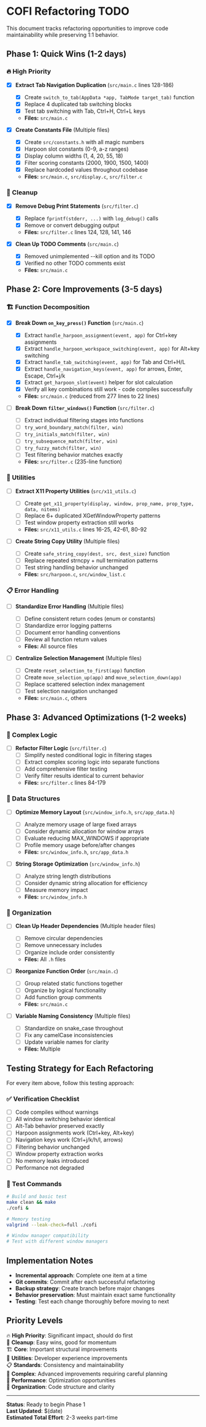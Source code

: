 # COFI Refactoring TODO

This document tracks refactoring opportunities to improve code maintainability while preserving 1:1 behavior.

## Phase 1: Quick Wins (1-2 days)

### 🔥 High Priority

- [x] **Extract Tab Navigation Duplication** (`src/main.c` lines 128-186)
  - [x] Create `switch_to_tab(AppData *app, TabMode target_tab)` function
  - [x] Replace 4 duplicated tab switching blocks
  - [x] Test tab switching with Tab, Ctrl+H, Ctrl+L keys
  - **Files:** `src/main.c`

- [x] **Create Constants File** (Multiple files)
  - [x] Create `src/constants.h` with all magic numbers
  - [x] Harpoon slot constants (0-9, a-z ranges)
  - [x] Display column widths (1, 4, 20, 55, 18)
  - [x] Filter scoring constants (2000, 1900, 1500, 1400)
  - [x] Replace hardcoded values throughout codebase
  - **Files:** `src/main.c`, `src/display.c`, `src/filter.c`

### 🧹 Cleanup

- [x] **Remove Debug Print Statements** (`src/filter.c`)
  - [x] Replace `fprintf(stderr, ...)` with `log_debug()` calls
  - [x] Remove or convert debugging output
  - **Files:** `src/filter.c` lines 124, 128, 141, 146

- [x] **Clean Up TODO Comments** (`src/main.c`)
  - [x] Removed unimplemented --kill option and its TODO
  - [x] Verified no other TODO comments exist
  - **Files:** `src/main.c`

## Phase 2: Core Improvements (3-5 days)

### 🏗️ Function Decomposition

- [x] **Break Down `on_key_press()` Function** (`src/main.c`)
  - [x] Extract `handle_harpoon_assignment(event, app)` for Ctrl+key assignments
  - [x] Extract `handle_harpoon_workspace_switching(event, app)` for Alt+key switching
  - [x] Extract `handle_tab_switching(event, app)` for Tab and Ctrl+H/L
  - [x] Extract `handle_navigation_keys(event, app)` for arrows, Enter, Escape, Ctrl+j/k
  - [x] Extract `get_harpoon_slot(event)` helper for slot calculation
  - [x] Verify all key combinations still work - code compiles successfully
  - **Files:** `src/main.c` (reduced from 277 lines to 22 lines)

- [ ] **Break Down `filter_windows()` Function** (`src/filter.c`)
  - [ ] Extract individual filtering stages into functions
  - [ ] `try_word_boundary_match(filter, win)`
  - [ ] `try_initials_match(filter, win)`
  - [ ] `try_subsequence_match(filter, win)`
  - [ ] `try_fuzzy_match(filter, win)`
  - [ ] Test filtering behavior matches exactly
  - **Files:** `src/filter.c` (235-line function)

### 🔧 Utilities

- [ ] **Extract X11 Property Utilities** (`src/x11_utils.c`)
  - [ ] Create `get_x11_property(display, window, prop_name, prop_type, data, nitems)`
  - [ ] Replace 6+ duplicated XGetWindowProperty patterns
  - [ ] Test window property extraction still works
  - **Files:** `src/x11_utils.c` lines 16-25, 42-61, 80-92

- [ ] **Create String Copy Utility** (Multiple files)
  - [ ] Create `safe_string_copy(dest, src, dest_size)` function
  - [ ] Replace repeated strncpy + null termination patterns
  - [ ] Test string handling behavior unchanged
  - **Files:** `src/harpoon.c`, `src/window_list.c`

### 📋 Error Handling

- [ ] **Standardize Error Handling** (Multiple files)
  - [ ] Define consistent return codes (enum or constants)
  - [ ] Standardize error logging patterns
  - [ ] Document error handling conventions
  - [ ] Review all function return values
  - **Files:** All source files

- [ ] **Centralize Selection Management** (Multiple files)
  - [ ] Create `reset_selection_to_first(app)` function
  - [ ] Create `move_selection_up(app)` and `move_selection_down(app)`
  - [ ] Replace scattered selection index management
  - [ ] Test selection navigation unchanged
  - **Files:** `src/main.c`, others

## Phase 3: Advanced Optimizations (1-2 weeks)

### 🧠 Complex Logic

- [ ] **Refactor Filter Logic** (`src/filter.c`)
  - [ ] Simplify nested conditional logic in filtering stages
  - [ ] Extract complex scoring logic into separate functions
  - [ ] Add comprehensive filter testing
  - [ ] Verify filter results identical to current behavior
  - **Files:** `src/filter.c` lines 84-179

### 💾 Data Structures

- [ ] **Optimize Memory Layout** (`src/window_info.h`, `src/app_data.h`)
  - [ ] Analyze memory usage of large fixed arrays
  - [ ] Consider dynamic allocation for window arrays
  - [ ] Evaluate reducing MAX_WINDOWS if appropriate
  - [ ] Profile memory usage before/after changes
  - **Files:** `src/window_info.h`, `src/app_data.h`

- [ ] **String Storage Optimization** (`src/window_info.h`)
  - [ ] Analyze string length distributions
  - [ ] Consider dynamic string allocation for efficiency
  - [ ] Measure memory impact
  - **Files:** `src/window_info.h`

### 📁 Organization

- [ ] **Clean Up Header Dependencies** (Multiple header files)
  - [ ] Remove circular dependencies
  - [ ] Remove unnecessary includes
  - [ ] Organize include order consistently
  - **Files:** All `.h` files

- [ ] **Reorganize Function Order** (`src/main.c`)
  - [ ] Group related static functions together
  - [ ] Organize by logical functionality
  - [ ] Add function group comments
  - **Files:** `src/main.c`

- [ ] **Variable Naming Consistency** (Multiple files)
  - [ ] Standardize on snake_case throughout
  - [ ] Fix any camelCase inconsistencies
  - [ ] Update variable names for clarity
  - **Files:** Multiple

## Testing Strategy for Each Refactoring

For every item above, follow this testing approach:

### ✅ Verification Checklist
- [ ] Code compiles without warnings
- [ ] All window switching behavior identical
- [ ] Alt-Tab behavior preserved exactly
- [ ] Harpoon assignments work (Ctrl+key, Alt+key)
- [ ] Navigation keys work (Ctrl+j/k/h/l, arrows)
- [ ] Filtering behavior unchanged
- [ ] Window property extraction works
- [ ] No memory leaks introduced
- [ ] Performance not degraded

### 🧪 Test Commands
```bash
# Build and basic test
make clean && make
./cofi &

# Memory testing
valgrind --leak-check=full ./cofi

# Window manager compatibility
# Test with different window managers
```

## Implementation Notes

- **Incremental approach**: Complete one item at a time
- **Git commits**: Commit after each successful refactoring
- **Backup strategy**: Create branch before major changes
- **Behavior preservation**: Must maintain exact same functionality
- **Testing**: Test each change thoroughly before moving to next

## Priority Levels

🔥 **High Priority**: Significant impact, should do first  
🧹 **Cleanup**: Easy wins, good for momentum  
🏗️ **Core**: Important structural improvements  
🔧 **Utilities**: Developer experience improvements  
📋 **Standards**: Consistency and maintainability  
🧠 **Complex**: Advanced improvements requiring careful planning  
💾 **Performance**: Optimization opportunities  
📁 **Organization**: Code structure and clarity

---

**Status**: Ready to begin Phase 1  
**Last Updated**: $(date)  
**Estimated Total Effort**: 2-3 weeks part-time